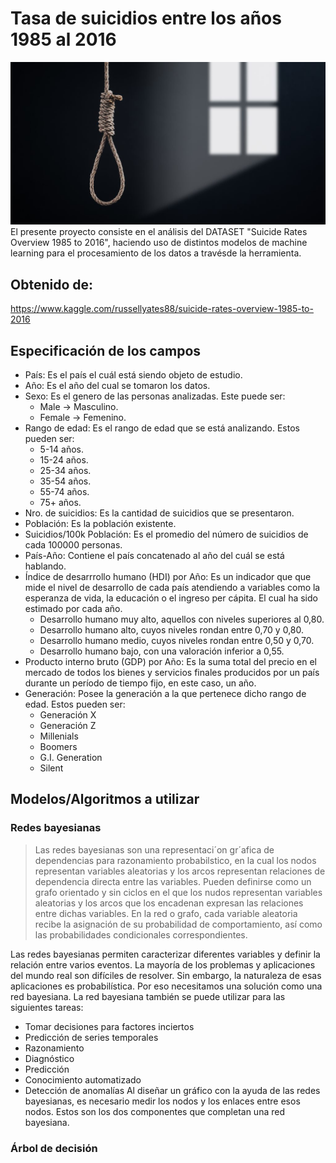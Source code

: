 # Tasa de suicidios entre los años 1985 al 2016
![Image text](https://github.com/alexisdquizhpe/AnalisisDataSet_IA/blob/main/Imagenes/Suicidio.jpg)
El presente proyecto consiste en el análisis del DATASET "Suicide Rates Overview 1985 to 2016", haciendo uso de distintos modelos de machine learning para el procesamiento de los datos a travésde la herramienta.

## Obtenido de:
https://www.kaggle.com/russellyates88/suicide-rates-overview-1985-to-2016
## Especificación de los campos
* País: Es el país el cuál está siendo objeto de estudio.
* Año: Es el año del cual se tomaron los datos.
* Sexo: Es el genero de las personas analizadas. Este puede ser:
  * Male -> Masculino.
  * Female -> Femenino.
* Rango de edad: Es el rango de edad que se está analizando. Estos pueden ser:
  * 5-14 años.
  * 15-24 años.
  * 25-34 años.
  * 35-54 años.
  * 55-74 años.
  * 75+ años.
* Nro. de suicidios: Es la cantidad de suicidios que se presentaron.
* Población: Es la población existente.
* Suicidios/100k Población: Es el promedio del número de suicidios de cada 100000 personas.
* País-Año: Contiene el país concatenado al año del cuál se está hablando.
* Índice de desarrrollo humano (HDI) por Año: Es un indicador que que mide el nivel de desarrollo de cada país atendiendo a variables como la esperanza de vida, la educación o el ingreso per cápita. El cual ha sido estimado por cada año.
  * Desarrollo humano muy alto, aquellos con niveles superiores al 0,80.
  * Desarrollo humano alto, cuyos niveles rondan entre 0,70 y 0,80.
  * Desarrollo humano medio, cuyos niveles rondan entre 0,50 y 0,70.
  * Desarrollo humano bajo, con una valoración inferior a 0,55.
* Producto interno bruto (GDP) por Año:  Es la suma total del precio en el mercado de todos los bienes y servicios finales producidos por un país durante un período de tiempo fijo, en este caso, un año.
* Generación: Posee la generación a la que pertenece dicho rango de edad. Estos pueden ser:
  * Generación X
  * Generación Z
  * Millenials
  * Boomers
  * G.I. Generation
  * Silent 
## Modelos/Algoritmos a utilizar
### Redes bayesianas
>Las redes bayesianas son una representaci´on gr´afica de dependencias para razonamiento probabilstico, en la cual los nodos representan variables aleatorias
y los arcos representan relaciones de dependencia directa entre las variables. Pueden definirse como un grafo orientado y sin ciclos en el que los nudos
representan variables aleatorias y los arcos que los encadenan expresan las relaciones entre dichas variables. En la red o grafo, cada variable aleatoria recibe la asignación de su probabilidad de comportamiento, así como las probabilidades condicionales correspondientes.

Las redes bayesianas permiten caracterizar diferentes variables y definir la relación entre varios eventos. La mayoría de los problemas y aplicaciones del mundo real son difíciles de resolver. Sin embargo, la naturaleza de esas aplicaciones es probabilística. Por eso necesitamos una solución como una red bayesiana. La red bayesiana también se puede utilizar para las siguientes tareas:
* Tomar decisiones para factores inciertos
* Predicción de series temporales
* Razonamiento
* Diagnóstico
* Predicción
* Conocimiento automatizado
* Detección de anomalías
Al diseñar un gráfico con la ayuda de las redes bayesianas, es necesario medir los nodos y los enlaces entre esos nodos. Estos son los dos componentes que completan una red bayesiana.
### Árbol de decisión
